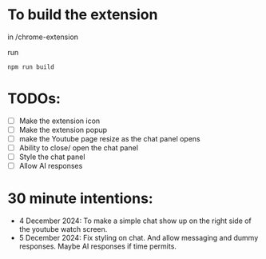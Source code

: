 # To build the extension

in /chrome-extension

run

`npm run build`

# TODOs:

- [ ] Make the extension icon
- [ ] Make the extension popup
- [ ] make the Youtube page resize as the chat panel opens
- [ ] Ability to close/ open the chat panel
- [ ] Style the chat panel
- [ ] Allow AI responses

# 30 minute intentions:

- 4 December 2024: To make a simple chat show up on the right side of the youtube watch screen.
- 5 December 2024: Fix styling on chat. And allow messaging and dummy responses. Maybe AI responses if time permits.